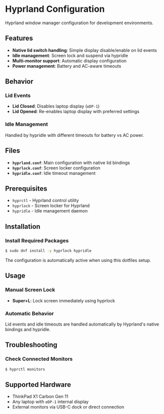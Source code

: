 # Hyprland Configuration

Hyprland window manager configuration for development environments.

## Features

- **Native lid switch handling**: Simple display disable/enable on lid events
- **Idle management**: Screen lock and suspend via hypridle
- **Multi-monitor support**: Automatic display configuration
- **Power management**: Battery and AC-aware timeouts

## Behavior

### Lid Events

- **Lid Closed**: Disables laptop display (`eDP-1`)
- **Lid Opened**: Re-enables laptop display with preferred settings

### Idle Management

Handled by hypridle with different timeouts for battery vs AC power.

## Files

- **`hyprland.conf`**: Main configuration with native lid bindings
- **`hyprlock.conf`**: Screen locker configuration
- **`hypridle.conf`**: Idle timeout management

## Prerequisites

- `hyprctl` - Hyprland control utility
- `hyprlock` - Screen locker for Hyprland
- `hypridle` - Idle management daemon

## Installation

### Install Required Packages

```bash
$ sudo dnf install -y hyprlock hypridle
```

The configuration is automatically active when using this dotfiles setup.

## Usage

### Manual Screen Lock

- **Super+L**: Lock screen immediately using hyprlock

### Automatic Behavior

Lid events and idle timeouts are handled automatically by Hyprland's native bindings and hypridle.

## Troubleshooting

### Check Connected Monitors

```bash
$ hyprctl monitors
```

## Supported Hardware

- ThinkPad X1 Carbon Gen 11
- Any laptop with `eDP-1` internal display
- External monitors via USB-C dock or direct connection
